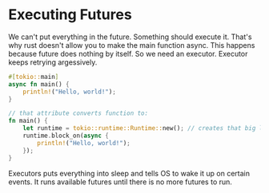 # Executing Futures
We can't put everything in the future. Something should execute it. That's why rust doesn't allow you to make the main function async.
This happens because future does nothing by itself. So we need an executor. Executor keeps retrying argessively.
```rust
#[tokio::main]
async fn main() {
    println!("Hello, world!");
}

// that attribute converts function to:
fn main() {
    let runtime = tokio::runtime::Runtime::new(); // creates that big loop that polls the future
    runtime.block_on(async {
        println!("Hello, world!");
    });
}
```
Executors puts everything into sleep and tells OS to wake it up on certain events. It runs available futures until there is no more
futures to run.